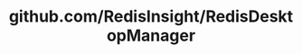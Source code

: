 ---
layout: post
title: github.com/RedisInsight/RedisDesktopManager
categories: link
tags: [انگلیسی, گیت‌هاب, برنامه‌نویسی]
---